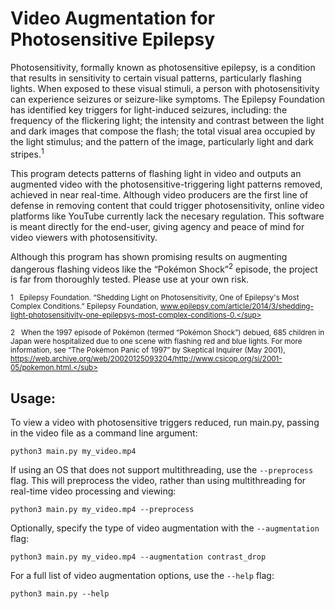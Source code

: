 # Video Augmentation for Photosensitive Epilepsy 

Photosensitivity, formally known as photosensitive epilepsy, is a condition that results in sensitivity to certain visual patterns, particularly flashing lights. When exposed to these visual stimuli, a person with photosensitivity can experience seizures or seizure-like symptoms. The Epilepsy Foundation has identified key triggers for light-induced seizures, including: the frequency of the flickering light; the intensity and contrast between the light and dark images that compose the flash; the total visual area occupied by the light stimulus; and the pattern of the image, particularly light and dark stripes.<sup>1</sup>

This program detects patterns of flashing light in video and outputs an augmented video with the photosensitive-triggering light patterns removed, achieved in near real-time. Although video producers are the first line of defense in removing content that could trigger photosensitivity, online video platforms like YouTube currently lack the necesary regulation. This software is meant directly for the end-user, giving agency and peace of mind for video viewers with photosensitivity.

Although this program has shown promising results on augmenting dangerous flashing videos like the “Pokémon Shock”<sup>2</sup> episode, the project is far from thoroughly tested. Please use at your own risk.

<sub>1 &nbsp; Epilepsy Foundation. “Shedding Light on Photosensitivity, One of Epilepsy's Most Complex Conditions.” Epilepsy Foundation, www.epilepsy.com/article/2014/3/shedding-light-photosensitivity-one-epilepsys-most-complex-conditions-0.</sup>

<sub> 2 &nbsp; When the 1997 episode of Pokémon (termed “Pokémon Shock”) debued, 685 children in Japan were hospitalized due to one scene with flashing red and blue lights. For more information, see “The Pokémon Panic of 1997” by Skeptical Inquirer (May 2001), https://web.archive.org/web/20020125093204/http://www.csicop.org/si/2001-05/pokemon.html.</sub>

## Usage:
To view a video with photosensitive triggers reduced, run main.py, passing in the video file as a command line argument:
```
python3 main.py my_video.mp4
```

If using an OS that does not support multithreading, use the `--preprocess` flag. This will preprocess the video, rather than using multithreading for real-time video processing and viewing:
```
python3 main.py my_video.mp4 --preprocess
```

Optionally, specify the type of video augmentation with the `--augmentation` flag:
```
python3 main.py my_video.mp4 --augmentation contrast_drop
```

For a full list of video augmentation options, use the `--help` flag:
```
python3 main.py --help
```
